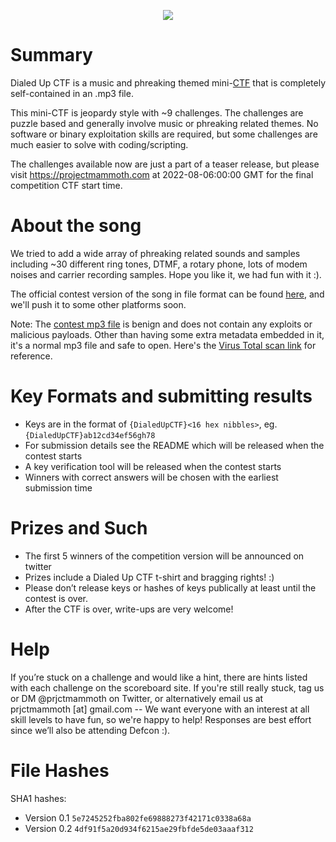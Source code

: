<p align="center">
<img src="https://projectmammoth.com/images/dialed-up-ctf-ascii-banner.png">
</p>

# Summary
Dialed Up CTF is a music and phreaking themed mini-[CTF](https://ctfd.io/whats-a-ctf/)
that is completely self-contained in an .mp3 file.

This mini-CTF is jeopardy style with ~9 challenges.  The challenges are puzzle
based and generally involve music or phreaking related themes.  No software or
binary exploitation skills are required, but some challenges are much easier to
solve with coding/scripting.

The challenges available now are just a part of a teaser release, but please
visit https://projectmammoth.com at 2022-08-06:00:00 GMT for the final
competition CTF start time.

# About the song
We tried to add a wide array of phreaking related sounds and samples including
~30 different ring tones, DTMF, a rotary phone, lots of modem noises and
carrier recording samples.  Hope you like it, we had fun with it :). 

The official contest version of the song in file format can be found
[here](https://github.com/project-mammoth/dialed-up-ctf/raw/main/Dialed%20Up%20CTF.mp3),
and we'll push it to some other platforms soon.

Note: The [contest mp3 file](https://github.com/project-mammoth/dialed-up-ctf/raw/main/Dialed%20Up%20CTF.mp3)
is benign and does not contain any exploits or malicious payloads.  Other
than having some extra metadata embedded in it, it's a normal mp3 file
and safe to open.  Here's the
[Virus Total scan link](https://www.virustotal.com/gui/file/d8ccaf55a7b75f7f8a874a3f6161dc523e7efd441d27c8ffc347e3ded596d189)
for reference.

# Key Formats and submitting results
* Keys are in the format of `{DialedUpCTF}<16 hex nibbles>`, eg.
  `{DialedUpCTF}ab12cd34ef56gh78`
* For submission details see the README which will be released when the contest
  starts
* A key verification tool will be released when the contest starts
* Winners with correct answers will be chosen with the earliest submission time

# Prizes and Such
* The first 5 winners of the competition version will be announced on twitter
* Prizes include a Dialed Up CTF t-shirt and bragging rights! :)
* Please don’t release keys or hashes of keys publically at least until the
  contest is over.
* After the CTF is over, write-ups are very welcome!

# Help
If you’re stuck on a challenge and would like a hint, there are hints
listed with each challenge on the scoreboard site.  If you're still really
stuck, tag us or DM @prjctmammoth on Twitter, or alternatively email us at
prjctmammoth [at] gmail.com -- We want everyone with an interest at all
skill levels to have fun, so we're happy to help!  Responses are best
effort since we’ll also be attending Defcon :). 

# File Hashes
SHA1 hashes:
* Version 0.1 `5e7245252fba802fe69888273f42171c0338a68a`
* Version 0.2 `4df91f5a20d934f6215ae29fbfde5de03aaaf312`
